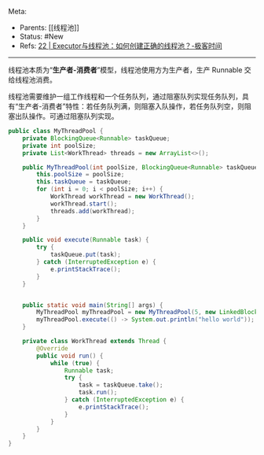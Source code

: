 Meta:

- Parents: [[线程池]]
- Status: #New
- Refs: [22 | Executor与线程池：如何创建正确的线程池？-极客时间](https://time.geekbang.org/column/article/90771)

---

线程池本质为“**生产者-消费者**”模型，线程池使用方为生产者，生产 Runnable 交给线程池消费。

线程池需要维护一组工作线程和一个任务队列，通过阻塞队列实现任务队列，具有“生产者-消费者”特性：若任务队列满，则阻塞入队操作，若任务队列空，则阻塞出队操作。可通过阻塞队列实现。

```java
public class MyThreadPool {
    private BlockingQueue<Runnable> taskQueue;
    private int poolSize;
    private List<WorkThread> threads = new ArrayList<>();

    public MyThreadPool(int poolSize, BlockingQueue<Runnable> taskQueue) {
        this.poolSize = poolSize;
        this.taskQueue = taskQueue;
        for (int i = 0; i < poolSize; i++) {
            WorkThread workThread = new WorkThread();
            workThread.start();
            threads.add(workThread);
        }
    }

    public void execute(Runnable task) {
        try {
            taskQueue.put(task);
        } catch (InterruptedException e) {
            e.printStackTrace();
        }
    }


    public static void main(String[] args) {
        MyThreadPool myThreadPool = new MyThreadPool(5, new LinkedBlockingQueue<>());
        myThreadPool.execute(() -> System.out.println("hello world"));
    }

    private class WorkThread extends Thread {
        @Override
        public void run() {
            while (true) {
                Runnable task;
                try {
                    task = taskQueue.take();
                    task.run();
                } catch (InterruptedException e) {
                    e.printStackTrace();
                }
            }
        }
    }
}
```
